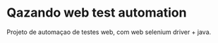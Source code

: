 # Qazando web test automation   

Projeto de automaçao de testes web, com web selenium driver + java.